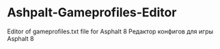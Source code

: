 # Ashpalt-Gameprofiles-Editor
Editor of gameprofiles.txt file for Asphalt 8
Редактор конфигов для игры Asphalt 8
